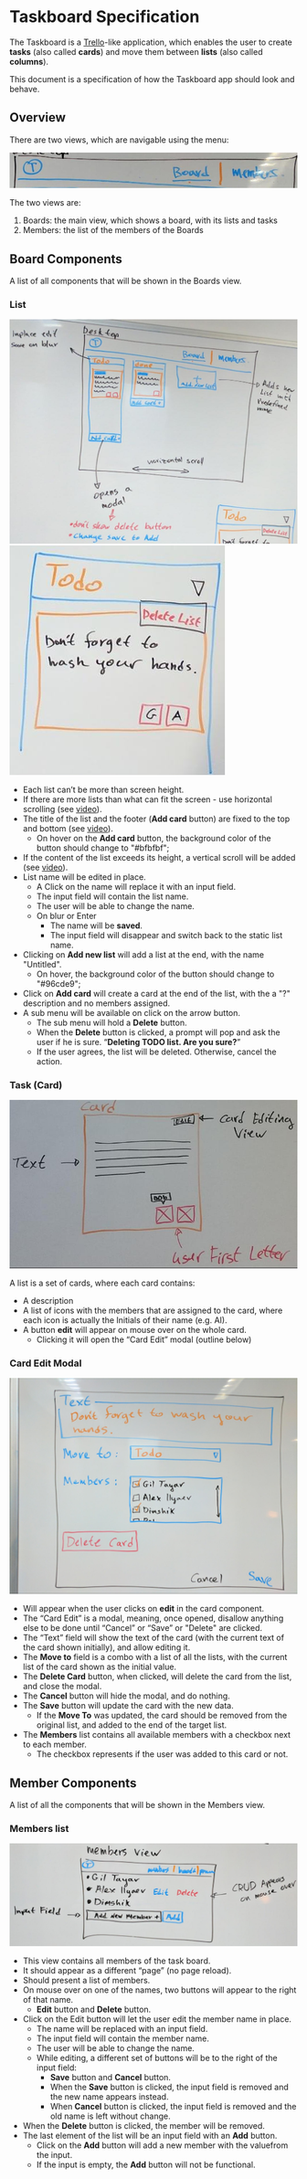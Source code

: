 Taskboard Specification
=======================

The Taskboard is a [Trello](https://trello.com/)-like application, which enables the user to create **tasks**
(also called **cards**) and move them between **lists** (also called **columns**).

This document is a specification of how the Taskboard app should look and behave.

Overview
--------

There are two views, which are navigable using the menu:

![Menu](spec-assets/menu.jpg)

The two views are:

1. Boards: the main view, which shows a board, with its lists and tasks
1. Members: the list of the members of the Boards

Board Components
----------------

A list of all components that will be shown in the Boards view.

### List

![Menu](spec-assets/lists.jpg)
![Menu](spec-assets/list.jpg)

* Each list can’t be more than screen height.
* If there are more lists than what can fit the screen - use horizontal scrolling
  (see [video](spec-assets/videos/scrollable-lists-horizontal.mp4)).
* The title of the list and the footer (**Add card** button) are fixed to the top and bottom
  (see [video](spec-assets/videos/lists-in-action.mp4)).
  * On hover on the **Add card** button, the background color of the button should change to "#bfbfbf";
* If the content of the list exceeds its height, a vertical scroll will be added
  (see [video](spec-assets/videos/task-cards-in-list.mp4)).
* List name will be edited in place.
  * A Click on the name will replace it with an input field.
  * The input field will contain the list name.
  * The user will be able to change the name.
  * On blur or Enter
    * The name will be **saved**.
    * The input field will disappear and switch back to the static list name.
* Clicking on **Add new list** will add a list at the end, with the name "Untitled".
  * On hover, the background color of the button should change to "#96cde9";
* Click on **Add card** will create a card at the end of the list, with the a "?" description
  and no members assigned.
* A sub menu will be available on click on the arrow button.
  * The sub menu will hold a **Delete** button.
  * When the **Delete** button is clicked, a prompt will pop and ask the user if he is sure.
    “**Deleting TODO list. Are you sure?**”
  * If the user agrees, the list will be deleted. Otherwise, cancel the action.

### Task (Card)

![Menu](spec-assets/card.jpg)

A list is a set of cards, where each card contains:

* A description
* A list of icons with the members that are assigned to the card,
  where each icon is actually the Initials of their name (e.g. AI).
* A button **edit** will appear on mouse over on the whole card.
  * Clicking it will open the “Card Edit” modal (outline below)

### Card Edit Modal

![Menu](spec-assets/card-edit.jpg)

* Will appear when the user clicks on **edit** in the card component.
* The “Card Edit” is a modal, meaning, once opened, disallow anything else to be done
  until “Cancel” or “Save” or "Delete" are clicked.
* The “Text” field will show the text of the card
  (with the current text of the card shown initially), and allow editing it.
* The **Move to** field is a combo with a list of all the lists,
  with the current list of the card shown as the initial value.
* The **Delete Card** button, when clicked, will delete the card from the list, and close the modal.
* The **Cancel** button will hide the modal, and do nothing.
* The **Save** button will update the card with the new data.
  - If the **Move To** was updated, the card should be removed from the original list,
  and added to the end of the target list.
* The **Members** list contains all available members with a checkbox next to each member.
  - The checkbox represents if the user was added to this card or not.

Member Components
-----------------

A list of all the components that will be shown in the Members view.

### Members list

![Menu](spec-assets/members.jpg)

* This view contains all members of the task board.
* It should appear as a different “page” (no page reload).
* Should present a list of members.
* On mouse over on one of the names, two buttons will appear to the right of that name.
  * **Edit** button and **Delete** button.
* Click on the Edit button will let the user edit the member name in place.
  * The name will be replaced with an input field.
  * The input field will contain the member name.
  * The user will be able to change the name.
  * While editing, a different set of buttons will be to the right of the input field:
    * **Save** button and **Cancel** button.
    * When the **Save** button is clicked, the input field is removed and the new name appears instead.
    * When **Cancel** button is clicked, the input field is removed and the old name is left without change.
* When the **Delete** button is clicked, the member will be removed.
* The last element of the list will be an input field with an **Add** button.
  * Click on the **Add** button will add a new member with the valuefrom the input.
  * If the input is empty, the **Add** button will not be functional.
